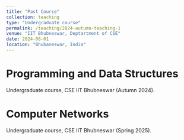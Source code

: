 ```yaml
---
title: "Past Course"
collection: teaching
type: "Undergraduate course"
permalink: /teaching/2024-autumn-teaching-1
venue: "IIT Bhubneswar, Deptartment of CSE"
date: 2024-08-01
location: "Bhubaneswar, India"
---
```




Programming and Data Structures 
======
Undergraduate course, CSE IIT Bhubneswar (Autumn 2024).


Computer Networks 
======
Undergraduate course, CSE IIT Bhubneswar (Spring 2025).
